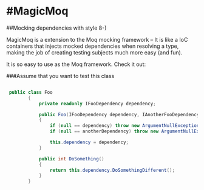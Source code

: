 #MagicMoq
========

##Mocking dependencies with style 8-)

MagicMoq is a extension to the Moq mocking framework – It is like a IoC containers that injects mocked dependencies when resolving a type, making the job of creating testing subjects much more easy (and fun).

It is so easy to use as the Moq framework. Check it out:


###Assume that you want to test this class
```C#

 public class Foo
        {
            private readonly IFooDependency dependency;

            public Foo(IFooDependency dependency, IAnotherFooDependency anotherDependency)
            {
                if (null == dependency) throw new ArgumentNullException();
                if (null == anotherDependency) throw new ArgumentNullException();

                this.dependency = dependency;
            }

            public int DoSomething()
            {
                return this.dependency.DoSomethingDifferent();
            }
        }
```
